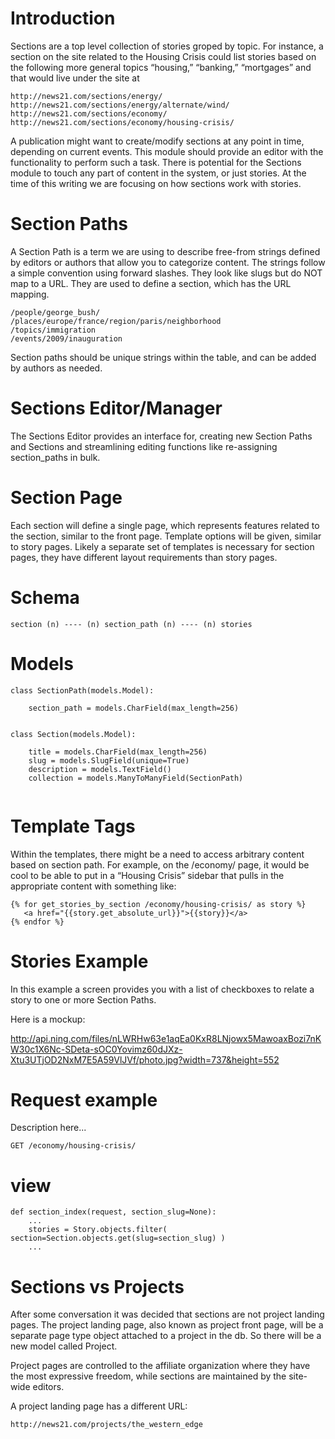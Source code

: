 # Introduction #

Sections are a top level collection of stories groped by topic.  For instance, a section on the site related to the Housing Crisis could list stories based on the following more general topics “housing,” “banking,” “mortgages” and that would live under the site at
```
http://news21.com/sections/energy/
http://news21.com/sections/energy/alternate/wind/
http://news21.com/sections/economy/
http://news21.com/sections/economy/housing-crisis/
```

A publication might want to create/modify sections at any point in time, depending on current events.  This module should provide an editor with the functionality to perform such a task.  There is potential for the Sections module to touch any part of content in the system, or just stories.  At the time of this writing we are focusing on how sections work with stories.

# Section Paths #

A Section Path is a term we are using to describe free-from strings defined by editors or authors that allow you to categorize content.  The strings follow a simple convention using forward slashes.  They look like slugs but do NOT map to a URL. They are used to define a section, which has the URL mapping.

```
/people/george_bush/
/places/europe/france/region/paris/neighborhood
/topics/immigration
/events/2009/inauguration
```

Section paths should be unique strings within the table, and can be added by authors as needed.

# Sections Editor/Manager #

The Sections Editor provides an interface for, creating new Section Paths and Sections and streamlining editing functions like re-assigning section\_paths in bulk.

# Section Page #

Each section will define a single page, which represents features related to the section, similar to the front page.  Template options will be given, similar to story pages.  Likely a separate set of templates is necessary for section pages, they have different layout requirements than story pages.

# Schema #

```
section (n) ---- (n) section_path (n) ---- (n) stories
```


# Models #

```
class SectionPath(models.Model):

    section_path = models.CharField(max_length=256)


class Section(models.Model):

    title = models.CharField(max_length=256)
    slug = models.SlugField(unique=True)
    description = models.TextField()
    collection = models.ManyToManyField(SectionPath) 
        
```


# Template Tags #

Within the templates, there might be a need to access arbitrary content based on section path. For example, on the /economy/ page, it would be cool to be able to put in a “Housing Crisis” sidebar that pulls in the appropriate content with something like:

```
{% for get_stories_by_section /economy/housing-crisis/ as story %}
   <a href="{{story.get_absolute_url}}">{{story}}</a>
{% endfor %}
```

# Stories Example #

In this example a screen provides you with a list of checkboxes to relate a story to one or more Section Paths.

Here is a mockup:

http://api.ning.com/files/nLWRHw63e1aqEa0KxR8LNjowx5MawoaxBozi7nKW30c1X6Nc-SDeta-sOC0Yovimz60dJXz-Xtu3UTjOD2NxM7E5A59VlJVf/photo.jpg?width=737&height=552

# Request example #

Description here...

```
GET /economy/housing-crisis/
```

# view #

```
def section_index(request, section_slug=None):
    ...
    stories = Story.objects.filter( section=Section.objects.get(slug=section_slug) )
    ...
```

# Sections vs Projects #

After some conversation it was decided that sections are not project landing pages. The project landing page, also known as project front page, will be a separate page type object attached to a project in the db. So there will be a new model called Project.

Project pages are controlled to the affiliate organization where they have the most expressive freedom, while sections are maintained by the site-wide editors.

A project landing page has a different URL:

```
http://news21.com/projects/the_western_edge
```